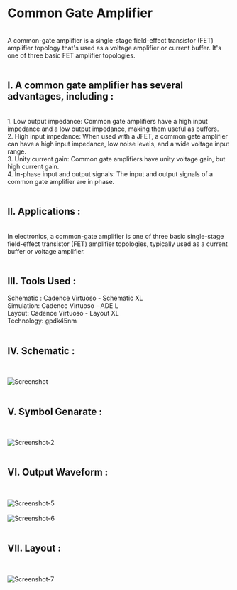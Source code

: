 # Common Gate Amplifier
<br>
A common-gate amplifier is a single-stage field-effect transistor (FET) amplifier topology that's used as a voltage amplifier or current buffer. It's one of three basic FET amplifier topologies. <BR><BR>
<h2>I. A common gate amplifier has several advantages, including :</h2><BR>
1. Low output impedance: Common gate amplifiers have a high input impedance and a low output impedance, making them useful as buffers.<BR>
2. High input impedance: When used with a JFET, a common gate amplifier can have a high input impedance, low noise levels, and a wide voltage input range.<BR>
3. Unity current gain: Common gate amplifiers have unity voltage gain, but high current gain.<BR>
4. In-phase input and output signals: The input and output signals of a common gate amplifier are in phase. <BR>
<BR>

<h2>II. Applications :</h2>
<br>
In electronics, a common-gate amplifier is one of three basic single-stage field-effect transistor (FET) amplifier topologies, typically used as a current buffer or voltage amplifier. 
<br>
<br>
<h2>III. Tools Used :</h2>
Schematic : Cadence Virtuoso - Schematic XL<BR>
Simulation: Cadence Virtuoso - ADE L<BR>
Layout: Cadence Virtuoso - Layout XL<BR>
Technology: gpdk45nm<BR>
<BR>
<H2>IV. Schematic :</H2>
<BR>

![Screenshot](https://github.com/user-attachments/assets/07159712-eb41-4fa0-81c2-37d83999d9d4)
<BR>
<BR>
<H2>V. Symbol Genarate :</H2>
<br>

![Screenshot-2](https://github.com/user-attachments/assets/7a0ef7ac-4964-4755-ad6a-e56864519940)
<br>
<br>
<h2>VI. Output Waveform :</h2>
<br>

![Screenshot-5](https://github.com/user-attachments/assets/6b1ce7fe-b20a-4c87-8c9b-243305bdf3e1)
<br>
<br>
![Screenshot-6](https://github.com/user-attachments/assets/7ced7db9-0d97-42a8-9171-27b9f923fd80)
<br>
<br>
<h2>VII. Layout :</h2>
<BR>

![Screenshot-7](https://github.com/user-attachments/assets/adea373b-e897-4bc5-9e15-c64b079dd169)





